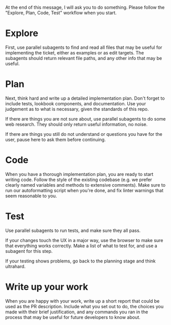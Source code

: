 At the end of this message, I will ask you to do something. Please follow the "Explore, Plan, Code, Test" workflow when you start.

# Explore
First, use parallel subagents to find and read all files that may be useful for implementing the ticket, either as examples or as edit targets. The subagents should return relevant file paths, and any other info that may be useful.

# Plan
Next, think hard and write up a detailed implementation plan. Don't forget to include tests, lookbook components, and documentation. Use your judgement as to what is necessary, given the standards of this repo.

If there are things you are not sure about, use parallel subagents to do some web research. They should only return useful information, no noise.

If there are things you still do not understand or questions you have for the user, pause here to ask them before continuing.

# Code
When you have a thorough implementation plan, you are ready to start writing code. Follow the style of the existing codebase (e.g. we prefer clearly named variables and methods to extensive comments). Make sure to run our autoformatting script when you're done, and fix linter warnings that seem reasonable to you.

# Test
Use parallel subagents to run tests, and make sure they all pass.

If your changes touch the UX in a major way, use the browser to make sure that everything works correctly. Make a list of what to test for, and use a subagent for this step.

If your testing shows problems, go back to the planning stage and think ultrahard.

# Write up your work
When you are happy with your work, write up a short report that could be used as the PR description. Include what you set out to do, the choices you made with their brief justification, and any commands you ran in the process that may be useful for future developers to know about.
